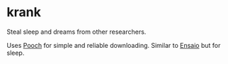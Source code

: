 # krank

Steal sleep and dreams from other researchers.

Uses [Pooch](https://www.fatiando.org/pooch) for simple and reliable downloading. Similar to [Ensaio](https://www.fatiando.org/ensaio) but for sleep.